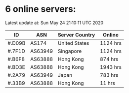 # 6 online servers:

Latest update at: Sun May 24 21:10:11 UTC 2020

| ID | ASN | Server Country | Online |
| -- | --- | -------------- | ------ |
| #.D09B | AS174 | United States | 1124 hrs |
| #.7F1D | AS63949 | Singapore | 1124 hrs |
| #.B6F8 | AS63888 | Hong Kong | 874 hrs |
| #.BD3E | AS63888 | Hong Kong | 1943 hrs |
| #.2A79 | AS63949 | Japan | 783 hrs |
| #.33B9 | AS63888 | Hong Kong | 11 hrs |

